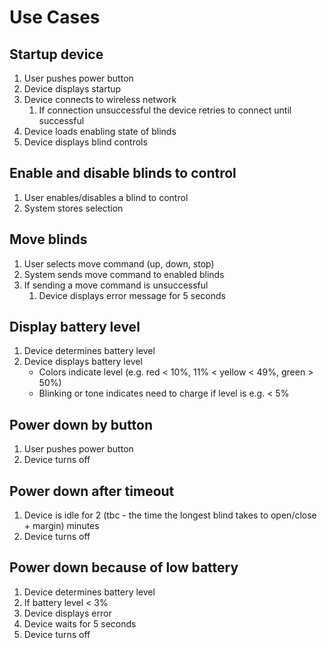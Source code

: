 # Use Cases

## Startup device

1. User pushes power button
2. Device displays startup
3. Device connects to wireless network
   1. If connection unsuccessful the device retries to connect until successful
4. Device loads enabling state of blinds
5. Device displays blind controls

## Enable and disable blinds to control

1. User enables/disables a blind to control
2. System stores selection

## Move blinds

1. User selects move command (up, down, stop)
2. System sends move command to enabled blinds
3. If sending a move command is unsuccessful
   1. Device displays error message for 5 seconds

## Display battery level

1. Device determines battery level
2. Device displays battery level
   * Colors indicate level (e.g. red < 10%, 11% < yellow < 49%, green > 50%)
   * Blinking or tone indicates need to charge if level is e.g. < 5%

## Power down by button

1. User pushes power button
2. Device turns off

## Power down after timeout

1. Device is idle for 2 (tbc - the time the longest blind takes to open/close + margin) minutes
2. Device turns off

## Power down because of low battery

1. Device determines battery level
2. If battery level < 3%
3. Device displays error
4. Device waits for 5 seconds
5. Device turns off
